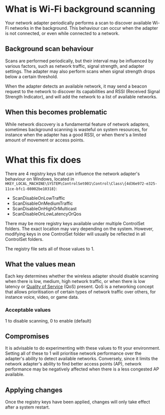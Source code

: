 # What is Wi-Fi background scanning
Your network adapter periodically performs a scan to discover available Wi-Fi networks in the background. This behaviour can occur when the adapter is not connected, or even while connected to a network.

## Background scan behaviour
Scans are performed periodically, but their interval may be influenced by various factors, such as network traffic, signal strength, and adapter settings. The adapter may also perform scans when signal strength drops below a certain threshold.

When the adapter detects an available network, it may send a beacon request to the network to discover its capabilities and RSSI (Received Signal Strength Indicator), and will add the network to a list of available networks.

## When this becomes problematic
While network discovery is a fundamental feature of network adapters, sometimes background scanning is wasteful on system resources, for instance when the adapter has a good RSSI, or when there's a limited amount of movement or access points.

# What this fix does
There are 4 registry keys that can influence the network adapter's behaviour on Windows, located in `HKEY_LOCAL_MACHINE\SYSTEM\ControlSet001\Control\Class\{4d36e972-e325-11ce-bfc1-08002be10318}`:

- ScanDisableOnLowTraffic
- ScanDisableOnMediumTraffic
- ScanDisableOnHighOrMulticast
- ScanDisableOnLowLatencyOrQos

There may be more registry keys available under multiple ControlSet folders. The exact location may vary depending on the system. However, modifying keys in one ControlSet folder will usually be reflected in all ControlSet folders.

The registry file sets all of those values to 1.

## What the values mean
Each key determines whether the wireless adapter should disable scanning when there is low, medium, high network traffic, or when there is low latency or [Quality of Service](https://en.wikipedia.org/wiki/Quality_of_service) (QoS) present. QoS is a networking concept that allows prioritisation of certain types of network traffic over others, for instance voice, video, or game data.

### Acceptable values
1 to disable scanning, 0 to enable (default)

## Compromises
It is advisable to do experimenting with these values to fit your environment. Setting all of these to 1 will prioritise network performance over the adapter's ability to detect available networks. Conversely, since it limits the network adapter's ability to find better access points (AP), network performance may be negatively affected when there is a less congested AP available.

## Applying changes
Once the registry keys have been applied, changes will only take effect after a system restart.

